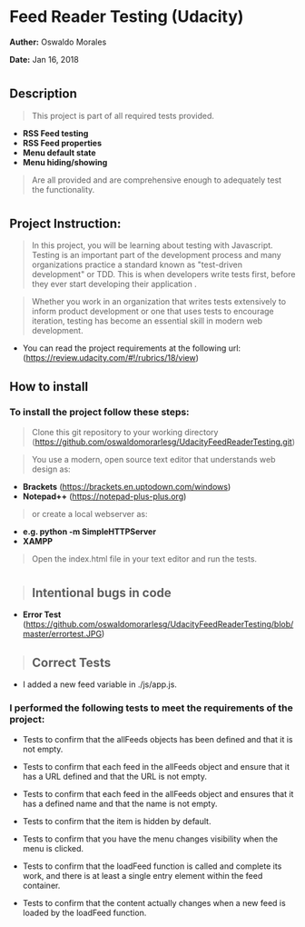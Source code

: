 # Feed Reader Testing (Udacity)

**Auther:** Oswaldo Morales

**Date:** Jan 16, 2018

#

## Description

> This project is part of all required tests provided.

  - **RSS Feed testing**
  - **RSS Feed properties**
  - **Menu default state**
  - **Menu hiding/showing**

> Are all provided and are comprehensive enough to adequately test the functionality.

#

## Project Instruction:

> In this project, you will be learning about testing with Javascript. Testing is an important part of the development process and many organizations practice a standard known as "test-driven development" or TDD. This is when developers write tests first, before they ever start developing their application .

> Whether you work in an organization that writes tests extensively to inform product development or one that uses tests to encourage iteration, testing has become an essential skill in modern web development. 

- You can read the project requirements at the following url: (https://review.udacity.com/#!/rubrics/18/view)

## How to install

### To install the project follow these steps:
> Clone this git repository to your working directory (https://github.com/oswaldomorarlesg/UdacityFeedReaderTesting.git)

> You  use a modern, open source text editor that understands web design as:
- __Brackets__ (https://brackets.en.uptodown.com/windows)
- __Notepad++__ (https://notepad-plus-plus.org)

> or create a local webserver as: 
- __e.g. python -m SimpleHTTPServer__
- __XAMPP__

> Open the index.html file in your text editor and run the tests.

#

> ## Intentional bugs in code 
- __Error Test__ (https://github.com/oswaldomorarlesg/UdacityFeedReaderTesting/blob/master/errortest.JPG)

> ## Correct Tests
- I added a new feed variable in ./js/app.js.

### I performed the following tests to meet the requirements of the project:
- Tests to confirm that the allFeeds objects has been defined and that it is not empty.

- Tests to confirm that each feed in the allFeeds object and ensure that it has a URL defined and that the URL is not empty.

- Tests to confirm that each feed in the allFeeds object and ensures that it has a defined name and that the name is not empty.

- Tests to confirm that the item is hidden by default.

- Tests to confirm that you have the menu changes visibility when the menu is clicked.

- Tests to confirm that the loadFeed function is called and complete its work, and there is at least a single entry element within the feed container.

- Tests to confirm that the content actually changes when a new feed is loaded by the loadFeed function.






